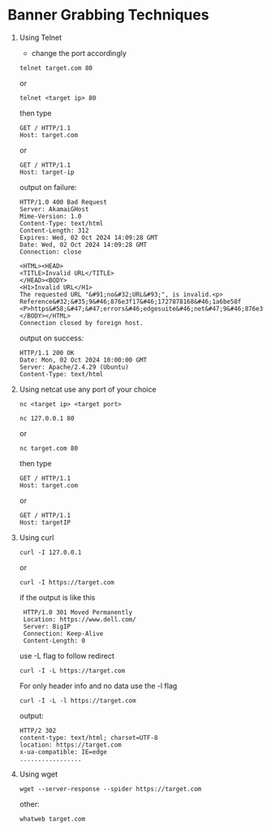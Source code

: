 # Banner Grabbing Techniques

1. Using Telnet
    - change the port accordingly
    ```
    telnet target.com 80
    ```
    or
    ```
    telnet <target ip> 80
    ```
    then type
    ```
    GET / HTTP/1.1
    Host: target.com
    ```
    or
    ```
    GET / HTTP/1.1
    Host: target-ip
    ```
    output on failure:
    ```
    HTTP/1.0 400 Bad Request
    Server: AkamaiGHost
    Mime-Version: 1.0
    Content-Type: text/html
    Content-Length: 312
    Expires: Wed, 02 Oct 2024 14:09:28 GMT
    Date: Wed, 02 Oct 2024 14:09:28 GMT
    Connection: close

    <HTML><HEAD>
    <TITLE>Invalid URL</TITLE>
    </HEAD><BODY>
    <H1>Invalid URL</H1>
    The requested URL "&#91;no&#32;URL&#93;", is invalid.<p>
    Reference&#32;&#35;9&#46;876e3f17&#46;1727878168&#46;1a6be58f
    <P>https&#58;&#47;&#47;errors&#46;edgesuite&#46;net&#47;9&#46;876e3f17&#46;1727878168&#46;1a6be58f</P>
    </BODY></HTML>
    Connection closed by foreign host.
    ```
    output on success:
    ```
    HTTP/1.1 200 OK
    Date: Mon, 02 Oct 2024 10:00:00 GMT
    Server: Apache/2.4.29 (Ubuntu)
    Content-Type: text/html
    ```

2. Using netcat 
   use any port of your choice
   ```
   nc <target ip> <target port>
   ```
   ```
   nc 127.0.0.1 80
   ```
   or
   ```
   nc target.com 80
   ```
   then type
    ```
    GET / HTTP/1.1
    Host: target.com
    ```
    or
    ```
    GET / HTTP/1.1
    Host: targetIP
    ```

3. Using curl
   ```
   curl -I 127.0.0.1
   ```
   or 
   ```
   curl -I https://target.com
   ```
   if the output is like this 
   ```
    HTTP/1.0 301 Moved Permanently
    Location: https://www.dell.com/
    Server: BigIP
    Connection: Keep-Alive
    Content-Length: 0
   ```

   use -L flag to follow redirect
    ```
    curl -I -L https://target.com
    ```

    For only header info and no data use the -l flag
    ```
    curl -I -L -l https://target.com
    ```
    output:
    ```
    HTTP/2 302
    content-type: text/html; charset=UTF-8
    location: https://target.com
    x-ua-compatible: IE=edge
    .................
    ```
4. Using wget 
    ```
    wget --server-response --spider https://target.com
    ```
    other:
    ```
    whatweb target.com
    ```
